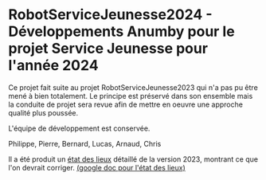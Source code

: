 # RobotServiceJeunesse2024 - Développements Anumby pour le projet Service Jeunesse pour l'année 2024

Ce projet fait suite au projet RobotServiceJeunesse2023 qui n'a pas pu être mené à bien totalement.
Le principe est préservé dans son ensemble mais la conduite de projet sera revue afin de mettre en oeuvre une approche qualité plus poussée.

L'équipe de développement est conservée.

Philippe, Pierre, Bernard, Lucas, Arnaud, Chris

Il a été produit un [état des lieux](https://github.com/anumby-source/RobotServiceJeunesse2024/blob/main/gestion%20de%20projet/Etat%20de%20lieu%20.docx) détaillé de la version 2023, montrant ce que l'on devrait corriger. [(google doc pour l'état des lieux)](https://docs.google.com/document/d/17tYH8CvMcLmb-oSqFqLQw5ECSPzD8cmtk5fQQW-n_Sc/edit#heading=h.r0ddkabqqieo)



